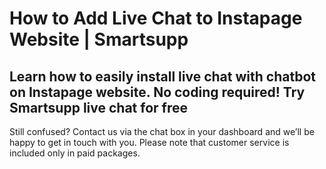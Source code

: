 # How to Add Live Chat to Instapage Website | Smartsupp
## Learn how to easily install live chat with chatbot on Instapage website. No coding required! Try Smartsupp live chat for free
Still confused? Contact us via the chat box in your dashboard and we’ll be happy to get in touch with you. Please note that customer service is included only in paid packages.

